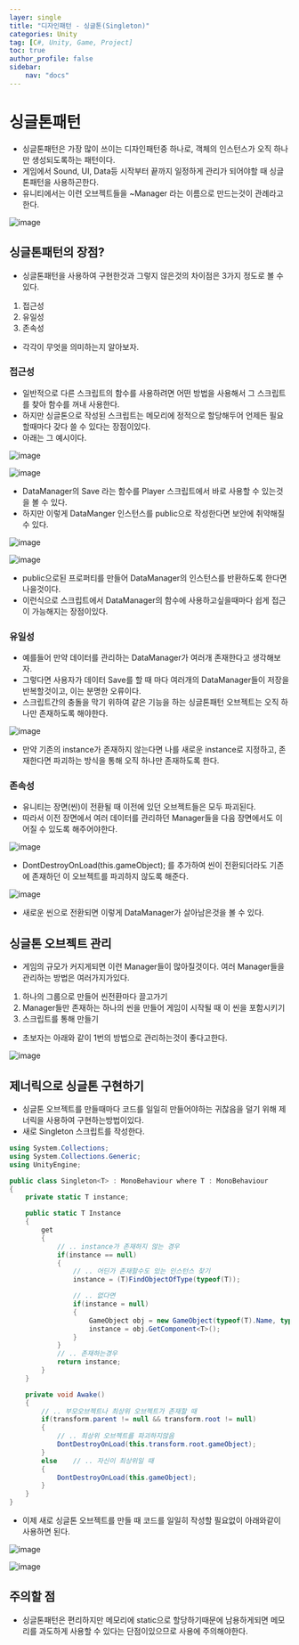```yaml
---
layer: single
title: "디자인패턴 - 싱글톤(Singleton)"
categories: Unity
tag: [C#, Unity, Game, Project]
toc: true
author_profile: false
sidebar: 
    nav: "docs"
---
```




# 싱글톤패턴

- 싱글톤패턴은 가장 많이 쓰이는 디자인패턴중 하나로, 객체의 인스턴스가 오직 하나만 생성되도록하는 패턴이다.
- 게임에서 Sound, UI, Data등 시작부터 끝까지 일정하게 관리가 되어야할 때 싱글톤패턴을 사용하곤한다.
- 유니티에서는 이런 오브젝트들을 ~Manager 라는 이름으로 만드는것이 관례라고한다.

![image](/images/2024/2024-05-01/capture_1.png)


## 싱글톤패턴의 장점?

- 싱글톤패턴을 사용하여 구현한것과 그렇지 않은것의 차이점은 3가지 정도로 볼 수 있다.

1. 접근성
2. 유일성
3. 존속성

- 각각이 무엇을 의미하는지 알아보자.

### 접근성

- 일반적으로 다른 스크립트의 함수를 사용하려면 어떤 방법을 사용해서 그 스크립트를 찾아 함수를 꺼내 사용한다.
- 하지만 싱글톤으로 작성된 스크립트는 메모리에 정적으로 할당해두어 언제든 필요할때마다 갖다 쓸 수 있다는 장점이있다.
- 아래는 그 예시이다.

![image](/images/2024/2024-05-01/capture_2.png)

![image](/images/2024/2024-05-01/capture_3.png)

- DataManager의 Save 라는 함수를 Player 스크립트에서 바로 사용할 수 있는것을 볼 수 있다.
- 하지만 이렇게 DataManger 인스턴스를 public으로 작성한다면 보안에 취약해질 수 있다.

![image](/images/2024/2024-05-01/capture_4.png)

![image](/images/2024/2024-05-01/capture_5.png)

- public으로된 프로퍼티를 만들어 DataManager의 인스턴스를 반환하도록 한다면 나을것이다.
- 이런식으로 스크립트에서 DataManager의 함수에 사용하고싶을때마다 쉽게 접근이 가능해지는 장점이있다.

### 유일성

- 예를들어 만약 데이터를 관리하는 DataManager가 여러개 존재한다고 생각해보자.
- 그렇다면 사용자가 데이터 Save를 할 때 마다 여러개의 DataManager들이 저장을 반복할것이고, 이는 분명한 오류이다.
- 스크립트간의 충돌을 막기 위하여 같은 기능을 하는 싱글톤패턴 오브젝트는 오직 하나만 존재하도록 해야한다.

![image](/images/2024/2024-05-01/capture_6.png)

- 만약 기존의 instance가 존재하지 않는다면 나를 새로운 instance로 지정하고, 존재한다면 파괴하는 방식을 통해 오직 하나만 존재하도록 한다.

### 존속성

- 유니티는 장면(씬)이 전환될 때 이전에 있던 오브젝트들은 모두 파괴된다.
- 따라서 이전 장면에서 여러 데이터를 관리하던 Manager들을 다음 장면에서도 이어질 수 있도록 해주어야한다.

![image](/images/2024/2024-05-01/capture_7.png)

- DontDestroyOnLoad(this.gameObject); 를 추가하여 씬이 전환되더라도 기존에 존재하던 이 오브젝트를 파괴하지 않도록 해준다.


![image](/images/2024/2024-05-01/capture_8.png)

- 새로운 씬으로 전환되면 이렇게 DataManager가 살아남은것을 볼 수 있다.

## 싱글톤 오브젝트 관리

- 게임의 규모가 커지게되면 이런 Manager들이 많아질것이다. 여러 Manager들을 관리하는 방법은 여러가지가있다.

1. 하나의 그룹으로 만들어 씬전환마다 끌고가기
2. Manager들만 존재하는 하나의 씬을 만들어 게임이 시작될 때 이 씬을 포함시키기
3. 스크립트를 통해 만들기

- 초보자는 아래와 같이 1번의 방법으로 관리하는것이 좋다고한다.

![image](/images/2024/2024-05-01/capture_9.png)


## 제너릭으로 싱글톤 구현하기

- 싱글톤 오브젝트를 만들때마다 코드를 일일히 만들어야하는 귀찮음을 덜기 위해 제너릭을 사용하여 구현하는방법이있다.
- 새로 Singleton 스크립트를 작성한다.

```c#
using System.Collections;
using System.Collections.Generic;
using UnityEngine;

public class Singleton<T> : MonoBehaviour where T : MonoBehaviour
{
    private static T instance;

    public static T Instance
    {
        get
        {
            // .. instance가 존재하지 않는 경우
            if(instance == null)
            {
                // .. 어딘가 존재할수도 있는 인스턴스 찾기
                instance = (T)FindObjectOfType(typeof(T));

                // .. 없다면
                if(instance = null)
                {
                    GameObject obj = new GameObject(typeof(T).Name, typeof(T));
                    instance = obj.GetComponent<T>();
                }
            }
            // .. 존재하는경우
            return instance;
        }
    }

    private void Awake()
    {
        // .. 부모오브젝트나 최상위 오브젝트가 존재할 때
        if(transform.parent != null && transform.root != null)
        {
            // .. 최상위 오브젝트를 파괴하지않음
            DontDestroyOnLoad(this.transform.root.gameObject);
        }
        else    // .. 자신이 최상위일 때
        {
            DontDestroyOnLoad(this.gameObject);
        }
    }
}

```

- 이제 새로 싱글톤 오브젝트를 만들 때 코드를 일일히 작성할 필요없이 아래와같이 사용하면 된다.

![image](/images/2024/2024-05-01/capture_10.png)

![image](/images/2024/2024-05-01/capture_11.png)

## 주의할 점

- 싱글톤패턴은 편리하지만 메모리에 static으로 할당하기때문에 남용하게되면 메모리를 과도하게 사용할 수 있다는 단점이있으므로 사용에 주의해야한다.
